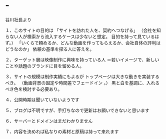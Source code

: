 # -
谷川社長より

１、このサイトの目的は
「サイトを訪れた人を、契約へつなげる」
（会社を知らない人が検索から流入するケースは少ないと想定。
目的を持って見ているはず。）
「いくらで頼めるか、どんな動画を作ってもらえるか、会社自体の評判はどうなのか」
依頼の基準を探る人に答えを。

２、ターゲット層は映像制作に興味を持っている人
＝若いイメージで、新しいことや話題のブランドに目を留める人。

３、サイトの規模は制作実績にもよるが
トップページは大きな動きを実装するべき。
（動画背景の固定や時間差でフェードイン 。）
黒と白を基調に、入れるべき色を検討する必要あり。

４、公開時期は聞いていないようです

５、ブログは不明ですが、手打ちなので更新はお願いできないと思います

６、サーバーとドメインはまだわかりません

７、内容を決めれば私なりの素材と原稿は持って来れます
